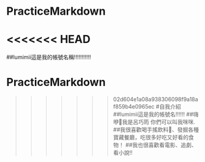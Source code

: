 # PracticeMarkdown
<<<<<<< HEAD
=======
##lumimii這是我的帳號名稱!!!!!!!!!!!
# PracticeMarkdown
>>>>>>> 02d604e1a08a938306098f9a18af859b4e0965ec
#自我介紹
##lumimii這是我的帳號名!!!!!!
##嗨咿👋我是呂巧筠 你們可以叫我咪咪. 
##我很喜歡喝手搖飲料🥤、發掘各種寶藏餐廳，吃很多好吃又好看的食物！
##我也很喜歡看電影、追劇、看小說!!

